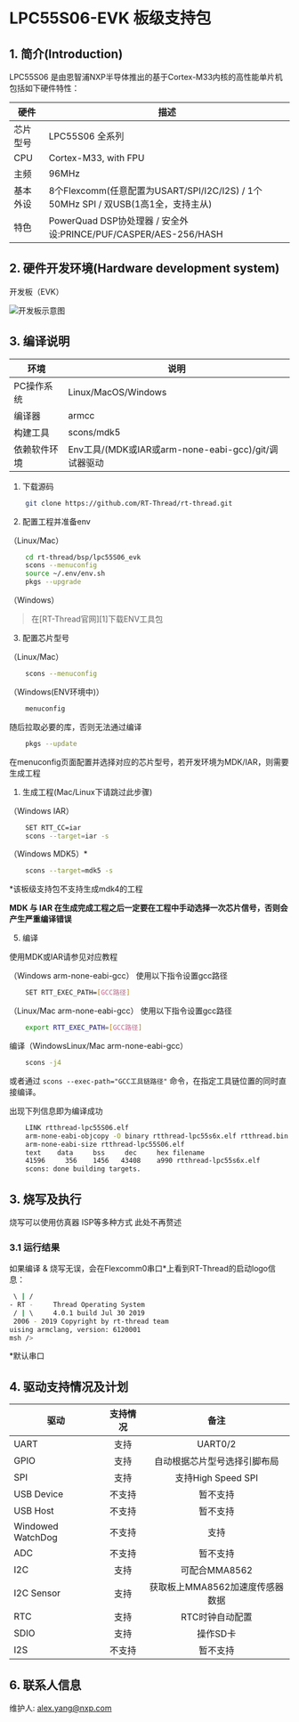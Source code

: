 # LPC55S06-EVK 板级支持包

## 1. 简介(Introduction)

LPC55S06 是由恩智浦NXP半导体推出的基于Cortex-M33内核的高性能单片机
包括如下硬件特性：

| 硬件 | 描述 |
| -- | -- |
|芯片型号| LPC55S06 全系列 |
|CPU| Cortex-M33, with FPU |
|主频| 96MHz |
|基本外设| 8个Flexcomm(任意配置为USART/SPI/I2C/I2S) / 1个50MHz SPI / 双USB(1高1全，支持主从) |
|特色| PowerQuad DSP协处理器 / 安全外设:PRINCE/PUF/CASPER/AES-256/HASH |

## 2. 硬件开发环境(Hardware development system)

开发板（EVK）

![开发板示意图](./figures/board.png)



## 3. 编译说明


| 环境         | 说明                                                 |
| ------------ | ---------------------------------------------------- |
| PC操作系统   | Linux/MacOS/Windows                                  |
| 编译器       | armcc                                                |
| 构建工具     | scons/mdk5                                           |
| 依赖软件环境 | Env工具/(MDK或IAR或arm-none-eabi-gcc)/git/调试器驱动 |

1) 下载源码

```bash
    git clone https://github.com/RT-Thread/rt-thread.git
```

2) 配置工程并准备env

（Linux/Mac）

```bash
    cd rt-thread/bsp/lpc55S06_evk
    scons --menuconfig
    source ~/.env/env.sh
    pkgs --upgrade
```

（Windows）

>在[RT-Thread官网][1]下载ENV工具包

3) 配置芯片型号

（Linux/Mac）

```bash
    scons --menuconfig
```

（Windows(ENV环境中)）

```bash
    menuconfig
```

随后拉取必要的库，否则无法通过编译

```bash
    pkgs --update
```

在menuconfig页面配置并选择对应的芯片型号，若开发环境为MDK/IAR，则需要生成工程

1) 生成工程(Mac/Linux下请跳过此步骤)

（Windows IAR）

```bash
    SET RTT_CC=iar
    scons --target=iar -s
```

（Windows MDK5）*

```bash
    scons --target=mdk5 -s
```

*该板级支持包不支持生成mdk4的工程

**MDK 与 IAR 在生成完成工程之后一定要在工程中手动选择一次芯片信号，否则会产生严重编译错误**



5) 编译

使用MDK或IAR请参见对应教程

（Windows arm-none-eabi-gcc）
使用以下指令设置gcc路径

```bash
    SET RTT_EXEC_PATH=[GCC路径]
```

（Linux/Mac arm-none-eabi-gcc）
使用以下指令设置gcc路径

```bash
    export RTT_EXEC_PATH=[GCC路径]
```

编译（WindowsLinux/Mac arm-none-eabi-gcc）

```bash
    scons -j4
```

或者通过 `scons --exec-path="GCC工具链路径"` 命令，在指定工具链位置的同时直接编译。

出现下列信息即为编译成功

```bash
    LINK rtthread-lpc55S06.elf
    arm-none-eabi-objcopy -O binary rtthread-lpc55s6x.elf rtthread.bin
    arm-none-eabi-size rtthread-lpc55S06.elf
    text    data     bss     dec     hex filename
    41596     356    1456   43408    a990 rtthread-lpc55s6x.elf
    scons: done building targets.
```

## 3. 烧写及执行

烧写可以使用仿真器 ISP等多种方式 此处不再赘述

### 3.1 运行结果

如果编译 & 烧写无误，会在Flexcomm0串口*上看到RT-Thread的启动logo信息：

```bash
 \ | /
- RT -     Thread Operating System
 / | \     4.0.1 build Jul 30 2019
 2006 - 2019 Copyright by rt-thread team
uising armclang, version: 6120001
msh />
```

*默认串口


## 4. 驱动支持情况及计划

| 驱动       | 支持情况 | 备注                         |
| ---------- | :------: | :--------------------------: |
| UART       | 支持     | UART0/2                 |
| GPIO       | 支持     | 自动根据芯片型号选择引脚布局 |
| SPI        | 支持     | 支持High Speed SPI     |
| USB Device | 不支持 | 暂不支持          |
| USB Host   | 不支持  | 暂不支持      |
| Windowed WatchDog | 不支持  | 支持                        |
| ADC | 不支持 | 暂不支持 |
| I2C       | 支持     | 可配合MMA8562          |
| I2C Sensor | 支持     | 获取板上MMA8562加速度传感器数据 |
| RTC        | 支持     | RTC时钟自动配置              |
| SDIO       | 支持     | 操作SD卡                     |
| I2S        | 不支持  | 暂不支持      |

## 6. 联系人信息

维护人:
alex.yang@nxp.com
